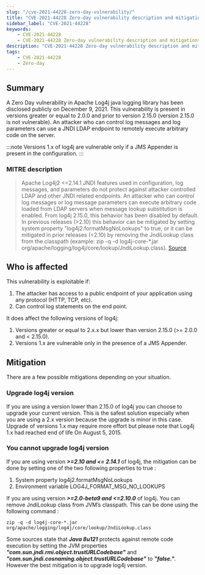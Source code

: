 ```yaml
---
slug: "/cve-2021-44228-zero-day-vulnerability/"
title: "CVE-2021-44228 Zero-day vulnerability description and mitigations"
sidebar_label: "CVE-2021-44228"
keywords:
    - CVE-2021-44228
    - CVE-2021-44228 Zero-day vulnerability description and mitigations
description: "CVE-2021-44228 Zero-day vulnerability description and mitigations"
tags:
    - CVE-2021-44228
    - Zero-day
---
```



## Summary
A Zero Day vulnerability in Apache Log4j java logging library has been disclosed publicly on December 9, 2021. This vulnerability is present in versions greater or equal to 2.0.0 and prior to version 2.15.0 (version 2.15.0 is not vulnerable). 
An attacker who can control log messages and log parameters can use a JNDI LDAP endpoint to remotely execute arbitrary code on the server.

:::note 
Versions 1.x of log4j are vulnerable only if a JMS Appender is present in the configuration.
:::

### MITRE description

>Apache Log4j2 <=2.14.1 JNDI features used in configuration, log messages, and parameters do not protect against attacker controlled LDAP and other JNDI related endpoints. An attacker who can control log messages or log message parameters can execute arbitrary code loaded from LDAP servers when message lookup substitution is enabled. From log4j 2.15.0, this behavior has been disabled by default. In previous releases (>2.10) this behavior can be mitigated by setting system property "log4j2.formatMsgNoLookups" to true, or it can be mitigated in prior releases (<2.10) by removing the JndiLookup class from the classpath (example: zip -q -d log4j-core-*.jar org/apache/logging/log4j/core/lookup/JndiLookup.class). <a href="https://cve.mitre.org/cgi-bin/cvename.cgi?name=CVE-2021-44228" rel="nofollow">Source</a>

## Who is affected
This vulnerability is exploitable if:
1. The attacker has access to a public endpoint of your application using any protocol (HTTP, TCP, etc).
2. Can control log statements on the end point.

It does affect the following versions of log4j:
1. Versions greater or equal to 2.x.x but lower than version 2.15.0 (>= 2.0.0 and < 2.15.0).
2. Versions 1.x are vulnerable only in the presence of a JMS Appender.


## Mitigation
There are a few possible mitigations depending on your situation.

### Upgrade log4j version
If you are using a version lower than 2.15.0 of log4j you can choose to upgrade your current version. This is the safest solution especially when you are using a 2.x version because the upgrade is minor in this case.
Upgrade of versions 1.x may require more effort but please note that Log4j 1.x had reached end of life On August 5, 2015.

### You cannot upgrade log4j version

If you are using version ***>=2.10 and <= 2.14.1*** of log4j, the mitigation can be done by setting one of the two following properties to true :
1.	System property log4j2.formatMsgNoLookups
2.	Environment variable LOG4J_FORMAT_MSG_NO_LOOKUPS

If you are using version ***>=2.0-beta9 and <=2.10.0*** of log4j. You can remove JndiLookup class from JVM’s classpath. This can be done using the following command :
```
zip -q -d log4j-core-*.jar org/apache/logging/log4j/core/lookup/JndiLookup.class
```


Some sources state that ***Java 8u121*** protects against remote code execution by setting the JVM properties ***"com.sun.jndi.rmi.object.trustURLCodebase"*** and ***"com.sun.jndi.cosnaming.object.trustURLCodebase"*** to ***"false."***. However the best mitigation is to upgrade log4j version.

